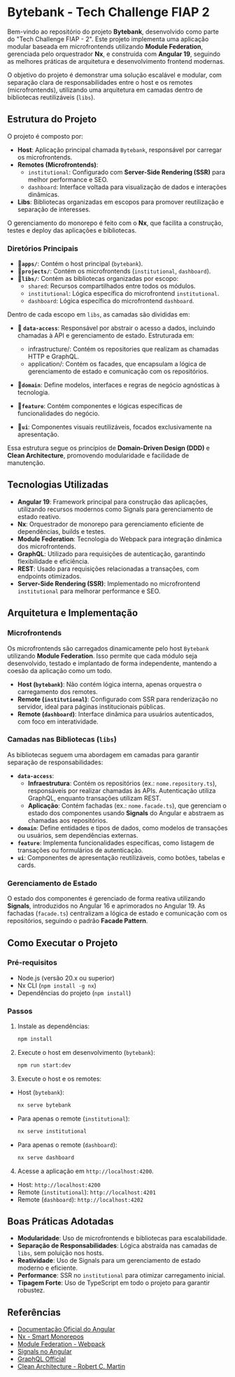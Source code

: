 # Bytebank - Tech Challenge FIAP 2

Bem-vindo ao repositório do projeto **Bytebank**, desenvolvido como parte do "Tech Challenge FIAP - 2". Este projeto implementa uma aplicação modular baseada em microfrontends utilizando **Module Federation**, gerenciada pelo orquestrador **Nx**, e construída com **Angular 19**, seguindo as melhores práticas de arquitetura e desenvolvimento frontend modernas.

O objetivo do projeto é demonstrar uma solução escalável e modular, com separação clara de responsabilidades entre o host e os remotes (microfrontends), utilizando uma arquitetura em camadas dentro de bibliotecas reutilizáveis (`libs`).

## Estrutura do Projeto

O projeto é composto por:
- **Host**: Aplicação principal chamada `Bytebank`, responsável por carregar os microfrontends.
- **Remotes (Microfrontends)**:
  - `institutional`: Configurado com **Server-Side Rendering (SSR)** para melhor performance e SEO.
  - `dashboard`: Interface voltada para visualização de dados e interações dinâmicas.
- **Libs**: Bibliotecas organizadas em escopos para promover reutilização e separação de interesses.

O gerenciamento do monorepo é feito com o **Nx**, que facilita a construção, testes e deploy das aplicações e bibliotecas.

### Diretórios Principais
- **📂`apps/`**: Contém o host principal (`bytebank`).
- **📂`projects/`**: Contém os microfrontends (`institutional`, `dashboard`).
- **📂`libs/`**: Contém as bibliotecas organizadas por escopo:
  - `shared`: Recursos compartilhados entre todos os módulos.
  - `institutional`: Lógica específica do microfrontend `institutional`.
  - `dashboard`: Lógica específica do microfrontend `dashboard`.

Dentro de cada escopo em `libs`, as camadas são divididas em:

- **📂 `data-access`**: Responsável por abstrair o acesso a dados, incluindo chamadas à API e gerenciamento de estado.
  Estruturada em:
    - infrastructure/: Contém os repositories que realizam as chamadas HTTP e GraphQL.
    - application/: Contém os facades, que encapsulam a lógica de gerenciamento de estado e comunicação com os repositórios.
  
- **📂`domain`**: Define modelos, interfaces e regras de negócio agnósticas à tecnologia.
- **📂`feature`**: Contém componentes e lógicas específicas de funcionalidades do negócio.
- **📂`ui`**: Componentes visuais reutilizáveis, focados exclusivamente na apresentação.

Essa estrutura segue os princípios de **Domain-Driven Design (DDD)** e **Clean Architecture**, promovendo modularidade e facilidade de manutenção.

## Tecnologias Utilizadas

- **Angular 19**: Framework principal para construção das aplicações, utilizando recursos modernos como Signals para gerenciamento de estado reativo.
- **Nx**: Orquestrador de monorepo para gerenciamento eficiente de dependências, builds e testes.
- **Module Federation**: Tecnologia do Webpack para integração dinâmica dos microfrontends.
- **GraphQL**: Utilizado para requisições de autenticação, garantindo flexibilidade e eficiência.
- **REST**: Usado para requisições relacionadas a transações, com endpoints otimizados.
- **Server-Side Rendering (SSR)**: Implementado no microfrontend `institutional` para melhorar performance e SEO.

## Arquitetura e Implementação

### Microfrontends
Os microfrontends são carregados dinamicamente pelo host `Bytebank` utilizando **Module Federation**. Isso permite que cada módulo seja desenvolvido, testado e implantado de forma independente, mantendo a coesão da aplicação como um todo.

- **Host (`bytebank`)**: Não contém lógica interna, apenas orquestra o carregamento dos remotes.
- **Remote (`institutional`)**: Configurado com SSR para renderização no servidor, ideal para páginas institucionais públicas.
- **Remote (`dashboard`)**: Interface dinâmica para usuários autenticados, com foco em interatividade.

### Camadas nas Bibliotecas (`libs`)
As bibliotecas seguem uma abordagem em camadas para garantir separação de responsabilidades:

- **`data-access`**:
  - **Infraestrutura**: Contém os repositórios (ex.: `nome.repository.ts`), responsáveis por realizar chamadas às APIs. Autenticação utiliza GraphQL, enquanto transações utilizam REST.
  - **Aplicação**: Contém fachadas (ex.: `nome.facade.ts`), que gerenciam o estado dos componentes usando **Signals** do Angular e abstraem as chamadas aos repositórios.
- **`domain`**: Define entidades e tipos de dados, como modelos de transações ou usuários, sem dependências externas.
- **`feature`**: Implementa funcionalidades específicas, como listagem de transações ou formulários de autenticação.
- **`ui`**: Componentes de apresentação reutilizáveis, como botões, tabelas e cards.

### Gerenciamento de Estado
O estado dos componentes é gerenciado de forma reativa utilizando **Signals**, introduzidos no Angular 16 e aprimorados no Angular 19. As fachadas (`facade.ts`) centralizam a lógica de estado e comunicação com os repositórios, seguindo o padrão **Facade Pattern**.

## Como Executar o Projeto

### Pré-requisitos
- Node.js (versão 20.x ou superior)
- Nx CLI (`npm install -g nx`)
- Dependências do projeto (`npm install`)

### Passos

1. Instale as dependências:
   ```bash
   npm install
   ```
2. Execute o host em desenvolvimento (`bytebank`):
   ```bash
   npm run start:dev
   ```
3. Execute o host e os remotes:
  - Host (`bytebank`):
    ```bash
    nx serve bytebank
    ```
  - Para apenas o remote (`institutional`):
    ```bash
    nx serve institutional
    ```
  - Para apenas o remote (`dashboard`):
    ```bash
    nx serve dashboard
    ```
4. Acesse a aplicação em `http://localhost:4200`.
- Host: `http://localhost:4200`
- Remote (`institutional`): `http://localhost:4201`
- Remote (`dashboard`): `http://localhost:4202`

## Boas Práticas Adotadas
- **Modularidade**: Uso de microfrontends e bibliotecas para escalabilidade.
- **Separação de Responsabilidades**: Lógica abstraída nas camadas de `libs`, sem poluição nos hosts.
- **Reatividade**: Uso de Signals para um gerenciamento de estado moderno e eficiente.
- **Performance**: SSR no `institutional` para otimizar carregamento inicial.
- **Tipagem Forte**: Uso de TypeScript em todo o projeto para garantir robustez.

## Referências
- [Documentação Oficial do Angular](https://angular.dev/)
- [Nx - Smart Monorepos](https://nx.dev/)
- [Module Federation - Webpack](https://webpack.js.org/concepts/module-federation/)
- [Signals no Angular](https://angular.dev/guide/signals)
- [GraphQL Official](https://graphql.org/)
- [Clean Architecture - Robert C. Martin](https://blog.cleancoder.com/uncle-bob/2012/08/13/the-clean-architecture.html)


